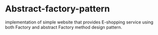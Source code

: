 # Abstract-factory-pattern
implementation of simple website that provides E-shopping service using both Factory and abstract Factory method design pattern.
